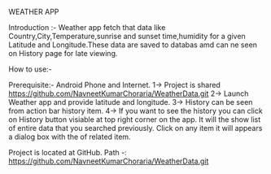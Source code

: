  WEATHER APP
 
 Introduction :-
 Weather app fetch that data like Country,City,Temperature,sunrise and sunset time,humidity  for a given Latitude and Longitude.These data are saved to databas amd can ne seen on History page for late viewing.
 
  How to use:-
 
 Prerequisite:- Android Phone and Internet.
 1-> Project is shared https://github.com/NavneetKumarChoraria/WeatherData.git 
 2-> Launch Weather app and provide latitude and longitude.
 3-> History can be seen from action bar history item.
 4-> If you want to see the history you can click on History button visiable at top right corner on the app. It will the show list of entire data that you searched previously. Click on any item it will appears a dialog box with the of related item.
 
 Project is located at GitHub.
 Path -: https://github.com/NavneetKumarChoraria/WeatherData.git
 
 
 
